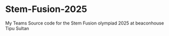 # Stem-Fusion-2025

 My Teams Source code for the Stem Fusion olympiad 2025 at beaconhouse Tipu Sultan
